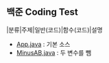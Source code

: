 ## 백준 Coding Test
|분류|주제|일반(코드)|함수(코드)|설명

- [App.java](https://github.com/Giljinsu/study_javas/blob/master/src/App.java) : 기본 소스  
- [MinusAB,java](https://github.com/Giljinsu/study_javas/blob/master/src/MinusAB.java) : 두 변수를 뺌
